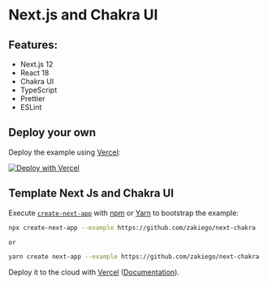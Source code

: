# Next.js and Chakra UI

## Features:

- Next.js 12
- React 18
- Chakra UI
- TypeScript
- Prettier
- ESLint

## Deploy your own

Deploy the example using [Vercel](https://vercel.com):

[![Deploy with Vercel](https://vercel.com/button)](https://vercel.com/new/git/external?repository-url=https://github.com/zakiego/next-chakra&project-name=next-chakra&repository-name=next-chakra)

## Template Next Js and Chakra UI

Execute [`create-next-app`](https://github.com/vercel/next.js/tree/canary/packages/create-next-app) with [npm](https://docs.npmjs.com/cli/init) or [Yarn](https://yarnpkg.com/lang/en/docs/cli/create/) to bootstrap the example:

```bash
npx create-next-app --example https://github.com/zakiego/next-chakra

or

yarn create next-app --example https://github.com/zakiego/next-chakra
```

Deploy it to the cloud with [Vercel](https://vercel.com/new) ([Documentation](https://nextjs.org/docs/deployment)).
